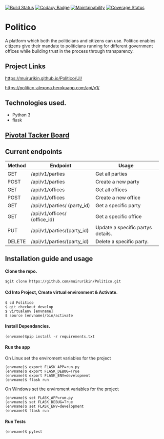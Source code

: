 [![Build Status](https://travis-ci.com/muirurikin/Politico.svg?branch=develop)](https://travis-ci.com/muirurikin/Politico) [![Codacy Badge](https://api.codacy.com/project/badge/Grade/391d9b03bd3f4f1da20d2f3a7218b603)](https://www.codacy.com/app/muirurikin/Politico?utm_source=github.com&amp;utm_medium=referral&amp;utm_content=muirurikin/Politico&amp;utm_campaign=Badge_Grade) [![Maintainability](https://api.codeclimate.com/v1/badges/da7d677cc0d6b38cea63/maintainability)](https://codeclimate.com/github/muirurikin/Politico/maintainability) [![Coverage Status](https://coveralls.io/repos/github/muirurikin/Politico/badge.svg?branch=develop)](https://coveralls.io/github/muirurikin/Politico?branch=develop)

# Politico

A platform which both the politicians and citizens can use. Politico enables citizens give their mandate to politicians running for different government offices while building trust in the process through transparency.

## Project Links
https://muirurikin.github.io/Politico/UI/

https://politico-alexona.herokuapp.com/api/v1/

## Technologies used.
* Python 3
* flask

## [Pivotal Tacker Board](https://www.pivotaltracker.com/n/projects/2241669)

## Current endpoints

| Method  | Endpoint  | Usage  |
|---|---|---|     
|GET| /api/v1/parties| Get all parties|
|POST | /api/v1/parties  | Create a new party  |
|GET| /api/v1/offices  | Get all offices|
|POST|	/api/v1/offices  |	Create a new office  |
|GET| /api/v1/parties/ (party_id) | Get a specific party|
|GET| /api/v1/offices/ (office_id) | Get a specific office|
|PUT|	/api/v1/parties/(party_id) |	Update a specific partys details.|
|DELETE	| /api/v1/parties/(party_id)	| Delete a specific party.|

## Installation guide and usage

#### **Clone the repo.**
  ```
$git clone https://github.com/muirurikin/Politico.git
  ```

#### **Cd Into Project, Create virtual environment & Activate.**
  ```
$ cd Politico
$ git checkout develop
$ virtualenv [envname]
$ source [envname]/bin/activate
   ```
#### **Install Dependancies.**
  ```
(envname)$pip install -r requirements.txt
  ```

#### **Run the app**
On Linux set the enviroment variables for the project
```
(envname)$ export FLASK_APP=run.py
(envname)$ export FLASK_DEBUG=True
(envname)$ export FLASK_ENV=development
(envname)$ flask run
```
On Windows set the enviroment variables for the project
```
(envname)$ set FLASK_APP=run.py
(envname)$ set FLASK_DEBUG=True
(envname)$ set FLASK_ENV=development
(envname)$ flask run
```

#### **Run Tests**

  ```
(envname)$ pytest
  ```
